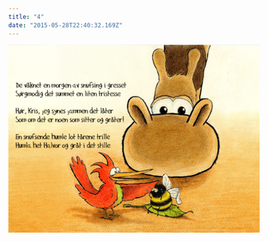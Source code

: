 ```yaml
---
title: "4"
date: "2015-05-28T22:40:32.169Z"
---
```

![Sjiraffen Samuel og Kolibrien Kris](./4_norsk.png)